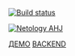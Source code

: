 [![Build status](https://ci.appveyor.com/api/projects/status/5v8sldb4kemmkbix/branch/main?svg=true)](https://ci.appveyor.com/project/natalia-smyslova/usejsonfetch/branch/main)

[![Netology AHJ](https://github.com/natalia-smyslova/useJsonFetch/actions/workflows/web.yml/badge.svg)](https://github.com/natalia-smyslova/useJsonFetch/actions/workflows/web.yml)

[ДЕМО]()
[BACKEND](https://github.com/natalia-smyslova/useJsonFetch__backend)

